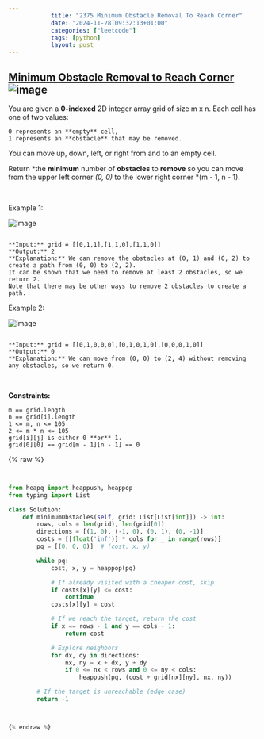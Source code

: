 ```yaml
---
            title: "2375 Minimum Obstacle Removal To Reach Corner"
            date: "2024-11-28T09:32:13+01:00"
            categories: ["leetcode"]
            tags: [python]
            layout: post
---
```

            
## [Minimum Obstacle Removal to Reach Corner](https://leetcode.com/problems/minimum-obstacle-removal-to-reach-corner) ![image](https://img.shields.io/badge/Difficulty-Hard-red)

You are given a **0-indexed** 2D integer array grid of size m x n. Each cell has one of two values:

	0 represents an **empty** cell,
	1 represents an **obstacle** that may be removed.

You can move up, down, left, or right from and to an empty cell.

Return *the **minimum** number of **obstacles** to **remove** so you can move from the upper left corner *(0, 0)* to the lower right corner *(m - 1, n - 1).

 

Example 1:

![image](https://assets.leetcode.com/uploads/2022/04/06/example1drawio-1.png)
```

**Input:** grid = [[0,1,1],[1,1,0],[1,1,0]]
**Output:** 2
**Explanation:** We can remove the obstacles at (0, 1) and (0, 2) to create a path from (0, 0) to (2, 2).
It can be shown that we need to remove at least 2 obstacles, so we return 2.
Note that there may be other ways to remove 2 obstacles to create a path.

```

Example 2:

![image](https://assets.leetcode.com/uploads/2022/04/06/example1drawio.png)
```

**Input:** grid = [[0,1,0,0,0],[0,1,0,1,0],[0,0,0,1,0]]
**Output:** 0
**Explanation:** We can move from (0, 0) to (2, 4) without removing any obstacles, so we return 0.

```

 

**Constraints:**

	m == grid.length
	n == grid[i].length
	1 <= m, n <= 105
	2 <= m * n <= 105
	grid[i][j] is either 0 **or** 1.
	grid[0][0] == grid[m - 1][n - 1] == 0

{% raw %}


```python


from heapq import heappush, heappop
from typing import List

class Solution:
    def minimumObstacles(self, grid: List[List[int]]) -> int:
        rows, cols = len(grid), len(grid[0])
        directions = [(1, 0), (-1, 0), (0, 1), (0, -1)]
        costs = [[float('inf')] * cols for _ in range(rows)]
        pq = [(0, 0, 0)]  # (cost, x, y)

        while pq:
            cost, x, y = heappop(pq)

            # If already visited with a cheaper cost, skip
            if costs[x][y] <= cost:
                continue
            costs[x][y] = cost

            # If we reach the target, return the cost
            if x == rows - 1 and y == cols - 1:
                return cost

            # Explore neighbors
            for dx, dy in directions:
                nx, ny = x + dx, y + dy
                if 0 <= nx < rows and 0 <= ny < cols:
                    heappush(pq, (cost + grid[nx][ny], nx, ny))

        # If the target is unreachable (edge case)
        return -1



{% endraw %}
